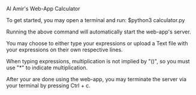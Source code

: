 Al Amir's Web-App Calculator

To get started, you may open a terminal and run:
    $python3 calculator.py

Running the above command will automatically start the web-app's server.

You may choose to either type your expressions or upload a Text file with your expressions on their own respective lines.

When typing expressions, multiplication is not implied by "()", so you must use "*" to indicate multiplication.

After your are done using the web-app, you may terminate the server via your terminal by pressing Ctrl + c.